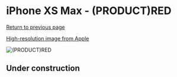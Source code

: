 # iPhone XS Max - (PRODUCT)RED

[Return to previous page](/iphone_x)

[High-resolution image from Apple](https://store.storeimages.cdn-apple.com/8756/as-images.apple.com/is/MRX32?wid=4500&hei=4500&fmt=png)

<div style="width: 500px"><img src="/almost_uncompressed/MRX32.webp" alt="(PRODUCT)RED"></div>

## Under construction
